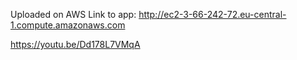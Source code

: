 Uploaded on AWS
Link to app: http://ec2-3-66-242-72.eu-central-1.compute.amazonaws.com

https://youtu.be/Dd178L7VMqA
